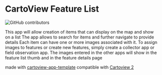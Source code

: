 # CartoView Feature List
![GitHub contributors](https://img.shields.io/github/contributors/cartologic/cartoview_feature_list.svg)

This app will allow creation of items that can display on the map and show on a list
The app allows to search for items and further navigate to provide details
Each item can have one or more images associated with it.
To assign images to features or create new features, simply create a collector app or field observation app.
The images entered in the other apps will show in the feature list thumb and in the feature details page


made with [cartoview-app-template](https://github.com/cartologic/cartoview_app_template) compatible with [Cartoview 2](https://github.com/cartologic/cartoview/tree/cartoview2)